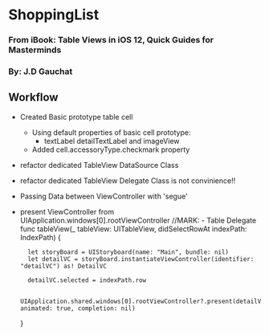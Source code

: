 # ShoppingList

### From iBook: Table Views in iOS 12, Quick Guides for Masterminds
### By: J.D Gauchat

## Workflow
- Created Basic prototype table cell
    - Using default properties of basic cell prototype: 
        - textLabel detailTextLabel and imageView
    - Added cell.accessoryType.checkmark property

- refactor dedicated TableView DataSource Class
- refactor dedicated TableView Delegate Class is not convinience!!

- Passing Data between ViewController with 'segue'
- present ViewController from UIApplication.windows[0].rootViewController
    //MARK: - Table Delegate
    func tableView(_ tableView: UITableView, didSelectRowAt indexPath: IndexPath) {
        
        let storyBoard = UIStoryboard(name: "Main", bundle: nil)
        let detailVC = storyBoard.instantiateViewController(identifier: "detailVC") as! DetailVC
        
        detailVC.selected = indexPath.row
        
        UIApplication.shared.windows[0].rootViewController?.present(detailVC, animated: true, completion: nil)
    }

